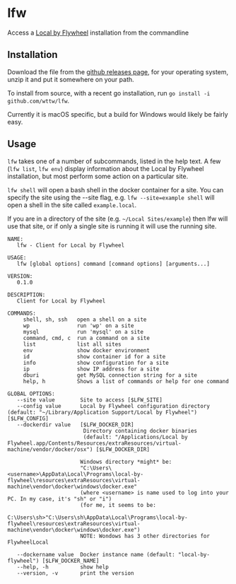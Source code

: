 # lfw
Access a [Local by Flywheel](https://local.getflywheel.com) installation from the commandline

## Installation

Download the file from the [github releases page](https://github.com/wttw/lfw/releases/latest), for your operating system, unzip it and put it somewhere on your path.

To install from source, with a recent go installation, run `go install -i github.com/wttw/lfw`.

Currently it is macOS specific, but a build for Windows would likely be fairly easy.

## Usage

`lfw` takes one of a number of subcommands, listed in the help text. A few (`lfw list`, `lfw env`) display information about the Local by Flywheel installation, but most perform some action on a particular site.

`lfw shell` will open a bash shell in the docker container for a site. You can specify the site using the --site flag, e.g. `lfw --site=example shell` will open a shell in the site called `example.local`.

If you are in a directory of the site (e.g. `~/Local Sites/example`) then lfw will use that site, or if only a single site is running it will use the running site.

```
NAME:
   lfw - Client for Local by Flywheel

USAGE:
   lfw [global options] command [command options] [arguments...]

VERSION:
   0.1.0

DESCRIPTION:
   Client for Local by Flywheel

COMMANDS:
     shell, sh, ssh   open a shell on a site
     wp               run 'wp' on a site
     mysql            run 'mysql' on a site
     command, cmd, c  run a command on a site
     list             list all sites
     env              show docker environment
     id               show container id for a site
     info             show configuration for a site
     ip               show IP address for a site
     dburi            get MySQL connection string for a site
     help, h          Shows a list of commands or help for one command

GLOBAL OPTIONS:
   --site value        Site to access [$LFW_SITE]
   --config value      Local by Flywheel configuration directory (default: "~/Library/Application Support/Local by Flywheel") [$LFW_CONFIG]
   --dockerdir value   [$LFW_DOCKER_DIR]
                        Directory containing docker binaries 
                        (default: "/Applications/Local by Flywheel.app/Contents/Resources/extraResources/virtual-machine/vendor/docker/osx") [$LFW_DOCKER_DIR]
   
                       Windows directory *might* be: 
                       "C:\Users\<username>\AppData\Local\Programs\local-by-flywheel\resources\extraResources\virtual-machine\vendor\docker\windows\docker.exe"
                       (where <username> is name used to log into your PC. In my case, it's "sh" or "i")
                       (for me, it seems to be:
                       C:\Users\sh>"C:\Users\sh\AppData\Local\Programs\local-by-flywheel\resources\extraResources\virtual-machine\vendor\docker\windows\docker.exe")
                       NOTE: Wondows has 3 other directories for FlywheelLocal
                       
   --dockername value  Docker instance name (default: "local-by-flywheel") [$LFW_DOCKER_NAME]
   --help, -h          show help
   --version, -v       print the version
```
